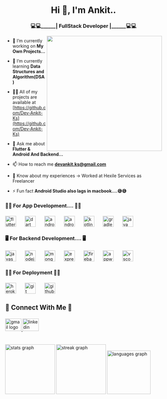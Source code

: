 <h1 align="center">Hi 👋, I'm Ankit..</h1>

###
<h3 align="center">💻💻______| FullStack Developer |______💻💻</h3>
<img align="right" height="370" width="370" src="https://media3.giphy.com/media/v1.Y2lkPTc5MGI3NjExNzJhdWFqZTE0OHIxcXU5MmMzMnJhNjJ6eGtnZTlwdWdxeXZmbmN0cyZlcD12MV9pbnRlcm5hbF9naWZfYnlfaWQmY3Q9Zw/8Q31McooUHTNu/giphy.gif"  />

###

- 🔭 I’m currently working on **My Own Projects...**

- 🌱 I’m currently learning **Data Structures and Algorithm(DSA)**

- 👨‍💻 All of my projects are available at [https://github.com/Dev-Ankit-Ks](https://github.com/Dev-Ankit-Ks)

- 💬 Ask me about **Flutter & Android And Backend...**

- 📫 How to reach me **devankit.ks@gmail.com**

- 📄 Know about my experiences -> Worked at Hexile Services as Freelancer 

- ⚡ Fun fact **Android Studio also lags in macbook....😅😅**
<h3 align="left">📱📱 For App Development.... 📱📱</h3>

###

<div align="left">
  <img src="https://cdn.jsdelivr.net/gh/devicons/devicon/icons/flutter/flutter-original.svg" height="35" alt="flutter logo"  />
  <img width="20" />
  <img src="https://cdn.jsdelivr.net/gh/devicons/devicon/icons/dart/dart-original.svg" height="35" alt="dart logo"  />
  <img width="20" />
  <img src="https://cdn.jsdelivr.net/gh/devicons/devicon/icons/androidstudio/androidstudio-original.svg" height="35" alt="androidstudio logo"  />
  <img width="20" />
  <img src="https://cdn.jsdelivr.net/gh/devicons/devicon/icons/android/android-original.svg" height="35" alt="android logo"  />
  <img width="20" />
  <img src="https://cdn.jsdelivr.net/gh/devicons/devicon/icons/kotlin/kotlin-original.svg" height="35" alt="kotlin logo"  />
  <img width="20" />
  <img src="https://cdn.jsdelivr.net/gh/devicons/devicon/icons/gradle/gradle-original.svg" height="35" alt="gradle logo"  />
  <img width="20" />
  <img src="https://cdn.jsdelivr.net/gh/devicons/devicon/icons/java/java-original.svg" height="35" alt="java logo"  />
</div>

###

<h3 align="left">🖥 For Backend Development.... 🖥</h3>

###

<div align="left">
  <img src="https://cdn.jsdelivr.net/gh/devicons/devicon/icons/javascript/javascript-original.svg" height="35" alt="javascript logo"  />
  <img width="20" />
  <img src="https://cdn.jsdelivr.net/gh/devicons/devicon/icons/nodejs/nodejs-original.svg" height="35" alt="nodejs logo"  />
  <img width="20" />
  <img src="https://cdn.jsdelivr.net/gh/devicons/devicon/icons/mongodb/mongodb-original.svg" height="35" alt="mongodb logo"  />
  <img width="20" />
  <img src="https://cdn.jsdelivr.net/gh/devicons/devicon/icons/express/express-original.svg" height="35" alt="express logo"  />
  <img width="20" />
  <img src="https://cdn.jsdelivr.net/gh/devicons/devicon/icons/firebase/firebase-plain.svg" height="35" alt="firebase logo"  />
  <img width="20" />
  <img src="https://cdn.jsdelivr.net/gh/devicons/devicon/icons/appwrite/appwrite-original.svg" height="35" alt="appwrite logo"  />
  <img width="20" />
  <img src="https://cdn.jsdelivr.net/gh/devicons/devicon/icons/vscode/vscode-original.svg" height="35" alt="vscode logo"  />
</div>

###


<h3 align="left">🚩🚩 For Deployment 🚩🚩</h3>

###

<div align="left">
  <img src="https://cdn.jsdelivr.net/gh/devicons/devicon/icons/heroku/heroku-original.svg" height="35" alt="heroku logo"  />
  <img width="20" />
  <img src="https://cdn.jsdelivr.net/gh/devicons/devicon/icons/git/git-original.svg" height="35" alt="git logo"  />
  <img width="20" />
  <img src="https://cdn.jsdelivr.net/gh/devicons/devicon/icons/github/github-original.svg" height="35" alt="github logo"  />
</div>

<h2 align="left">👀 Connect With Me 👀</h2>

###

<div align="left">
  <a href="devankit.ks@gmail.com" target="_blank">
    <img src="https://raw.githubusercontent.com/maurodesouza/profile-readme-generator/master/src/assets/icons/social/gmail/default.svg" width="52" height="40" alt="gmail logo"  />
  </a>
  <img src="https://raw.githubusercontent.com/maurodesouza/profile-readme-generator/master/src/assets/icons/social/linkedin/default.svg" width="52" height="40" alt="linkedin logo"  />
</div>

###

<br clear="both">

<div align="left">
  <img src="https://github-readme-stats.vercel.app/api?username=Dev-Ankit-ks&hide_title=false&hide_rank=false&show_icons=true&include_all_commits=true&count_private=true&disable_animations=false&theme=gotham&locale=en&hide_border=false" height="160" alt="stats graph"  />
  <img src="https://streak-stats.demolab.com?user=Dev-Ankit-ks&locale=en&mode=daily&theme=gotham&hide_border=false&border_radius=8" height="160" alt="streak graph"  />
  <img src="https://github-readme-stats.vercel.app/api/top-langs?username=Dev-Ankit-ks&locale=en&hide_title=false&layout=compact&card_width=320&langs_count=5&theme=dracula&hide_border=false&order=2" height="140" alt="languages graph"  />
</div>


